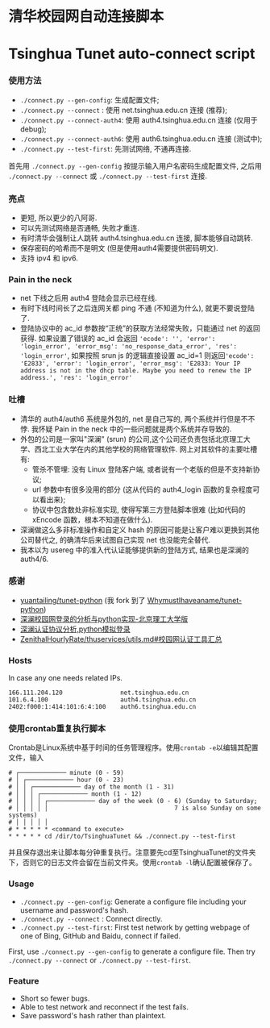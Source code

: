 # 清华校园网自动连接脚本
# Tsinghua Tunet auto-connect script

### 使用方法

* `./connect.py --gen-config`: 生成配置文件;
* `./connect.py --connect`   : 使用 net.tsinghua.edu.cn 连接 (推荐);
* `./connect.py --connect-auth4`: 使用 auth4.tsinghua.edu.cn 连接 (仅用于 debug);
* `./connect.py --connect-auth6`: 使用 auth6.tsinghua.edu.cn 连接 (测试中);
* `./connect.py --test-first`: 先测试网络, 不通再连接.

首先用 `./connect.py --gen-config` 按提示输入用户名密码生成配置文件, 之后用 `./connect.py --connect` 或 `./connect.py --test-first` 连接.

### 亮点

* 更短, 所以更少的八阿哥.
* 可以先测试网络是否通畅, 失败才重连.
* 有时清华会强制让人跳转 auth4.tsinghua.edu.cn 连接, 脚本能够自动跳转.
* 保存密码的哈希而不是明文 (但是使用auth4需要提供密码明文).
* 支持 ipv4 和 ipv6.

### Pain in the neck

* net 下线之后用 auth4 登陆会显示已经在线.
* 有时下线时间长了之后连网关都 ping 不通 (不知道为什么), 就更不要说登陆了.
* 登陆协议中的 ac_id 参数按“正统”的获取方法经常失败，只能通过 net 的返回获得. 如果设置了错误的 ac_id 会返回 `'ecode': '', 'error': 'login_error', 'error_msg': 'no_response_data_error', 'res': 'login_error'`, 如果按照 srun js 的逻辑直接设置 ac_id=1 则返回`'ecode': 'E2833', 'error': 'login_error', 'error_msg': 'E2833: Your IP address is not in the dhcp table. Maybe you need to renew the IP address.', 'res': 'login_error'`

### 吐槽

* 清华的 auth4/auth6 系统是外包的, net 是自己写的, 两个系统并行但是不不悖. 我怀疑 Pain in the neck 中的一些问题就是两个系统并存导致的.
* 外包的公司是一家叫"深澜" (srun) 的公司,这个公司还负责包括北京理工大学、西北工业大学在内的其他学校的网络管理软件. 网上对其软件的主要吐槽有:
    * 管杀不管埋: 没有 Linux 登陆客户端, 或者说有一个老版的但是不支持新协议;
    * url 参数中有很多没用的部分 (这从代码的 auth4_login 函数的复杂程度可以看出来);
    * 协议中包含数处非标准实现, 使得写第三方登陆脚本很难 (比如代码的 xEncode 函数，根本不知道在做什么).
* 深澜做这么多非标准操作和自定义 hash 的原因可能是让客户难以更换到其他公司替代之, 的确清华后来试图自己实现 net 也没能完全替代.
* 我本以为 usereg 中的准入代认证能够提供新的登陆方式, 结果也是深澜的 auth4/6.

### 感谢

* [yuantailing/tunet-python](https://github.com/yuantailing/tunet-python) (我 fork 到了 [WhymustIhaveaname/tunet-python](https://github.com/WhymustIhaveaname/tunet-python))
* [深澜校园网登录的分析与python实现-北京理工大学版](https://blog.csdn.net/qq_41797946/article/details/89417722)
* [深澜认证协议分析,python模拟登录](https://zhuanlan.zhihu.com/p/122556315)
* [ZenithalHourlyRate/thuservices/utils.md#校园网认证工具汇总](https://github.com/ZenithalHourlyRate/thuservices/)

### Hosts

In case any one needs related IPs.
```
166.111.204.120                net.tsinghua.edu.cn
101.6.4.100                    auth4.tsinghua.edu.cn
2402:f000:1:414:101:6:4:100    auth6.tsinghua.edu.cn
```

### 使用crontab重复执行脚本

Crontab是Linux系统中基于时间的任务管理程序。使用`crontab -e`以编辑其配置文件，输入
```
# ┌───────────── minute (0 - 59)
# │ ┌───────────── hour (0 - 23)
# │ │ ┌───────────── day of the month (1 - 31)
# │ │ │ ┌───────────── month (1 - 12)
# │ │ │ │ ┌───────────── day of the week (0 - 6) (Sunday to Saturday;
# │ │ │ │ │                                   7 is also Sunday on some systems)
# │ │ │ │ │
# * * * * * <command to execute>
* * * * * cd /dir/to/TsinghuaTunet && ./connect.py --test-first
```
并且保存退出来让脚本每分钟重复执行。注意要先cd至TsinghuaTunet的文件夹下，否则它的日志文件会留在当前文件夹。使用`crontab -l`确认配置被保存了。

### Usage

* `./connect.py --gen-config`: Generate a configure file including your username and password's hash.
* `./connect.py --connect`   : Connect directly.
* `./connect.py --test-first`: First test network by getting webpage of one of Bing, GitHub and Baidu, connect if failed.

First, use `./connect.py --gen-config` to generate a configure file. Then try `./connect.py --connect` or `./connect.py --test-first`.

### Feature

* Short so fewer bugs.
* Able to test network and reconnect if the test fails.
* Save password's hash rather than plaintext.
